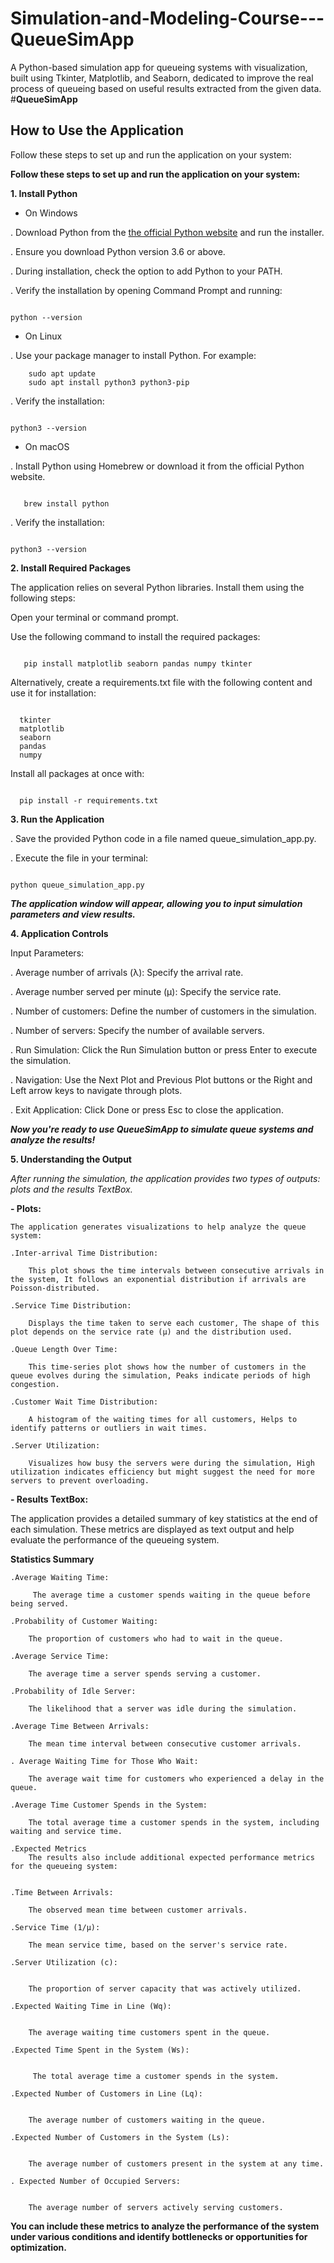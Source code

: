 # Simulation-and-Modeling-Course---QueueSimApp
A Python-based simulation app for queueing systems with visualization, built using Tkinter, Matplotlib, and Seaborn, dedicated to improve the real process of queueing based on useful results extracted from the given data.
#**QueueSimApp**

## How to Use the Application

Follow these steps to set up and run the application on your system:


**Follow these steps to set up and run the application on your system:**

**1. Install Python**

- On Windows

. Download Python from the [the official Python website](https://www.python.org/downloads/) and run the installer.

. Ensure you download Python version 3.6 or above.

. During installation, check the option to add Python to your PATH.

. Verify the installation by opening Command Prompt and running:

```

python --version

```

- On Linux

. Use your package manager to install Python. For example:

```
    sudo apt update
    sudo apt install python3 python3-pip
```

. Verify the installation:

```

python3 --version

```
- On macOS

. Install Python using Homebrew or download it from the official Python website.

```

   brew install python

```

. Verify the installation:

```

python3 --version

```





**2. Install Required Packages**

The application relies on several Python libraries. Install them using the following steps:

Open your terminal or command prompt.

Use the following command to install the required packages:


```

   pip install matplotlib seaborn pandas numpy tkinter

```


Alternatively, create a requirements.txt file with the following content and use it for installation:

```

  tkinter
  matplotlib
  seaborn
  pandas
  numpy

```

Install all packages at once with:

```   

  pip install -r requirements.txt

```


**3. Run the Application**

 . Save the provided Python code in a file named queue_simulation_app.py.
 
 . Execute the file in your terminal:
 
```

python queue_simulation_app.py

```


***The application window will appear, allowing you to input simulation parameters and view results.***







**4. Application Controls**

Input Parameters:
 
  . Average number of arrivals (λ): Specify the arrival rate.
  
  . Average number served per minute (μ): Specify the service rate.
  
  . Number of customers: Define the number of customers in the simulation.
  
  . Number of servers: Specify the number of available servers.
  
  . Run Simulation: Click the Run Simulation button or press Enter to execute the simulation.
  
  . Navigation: Use the Next Plot and Previous Plot buttons or the Right and Left arrow keys to navigate through plots.
  
  . Exit Application: Click Done or press Esc to close the application.


***Now you're ready to use QueueSimApp to simulate queue systems and analyze the results!***



**5. Understanding the Output**


_After running the simulation, the application provides two types of outputs: plots and the results TextBox._

**- Plots:**
  
    The application generates visualizations to help analyze the queue system:

    .Inter-arrival Time Distribution:
    
        This plot shows the time intervals between consecutive arrivals in the system, It follows an exponential distribution if arrivals are Poisson-distributed.
    
    .Service Time Distribution:
    
        Displays the time taken to serve each customer, The shape of this plot depends on the service rate (μ) and the distribution used.
    
    .Queue Length Over Time:
    
        This time-series plot shows how the number of customers in the queue evolves during the simulation, Peaks indicate periods of high congestion.
    
    .Customer Wait Time Distribution:
    
        A histogram of the waiting times for all customers, Helps to identify patterns or outliers in wait times.
    
    .Server Utilization:
    
        Visualizes how busy the servers were during the simulation, High utilization indicates efficiency but might suggest the need for more servers to prevent overloading.


**- Results TextBox:**
    
The application provides a detailed summary of key statistics at the end of each simulation. These metrics are displayed as text output and help evaluate the performance of the queueing system.

******Statistics Summary******

    .Average Waiting Time:
    
         The average time a customer spends waiting in the queue before being served.
    
    .Probability of Customer Waiting:
    
        The proportion of customers who had to wait in the queue.
    
    .Average Service Time:
    
        The average time a server spends serving a customer.
    
    .Probability of Idle Server:
    
        The likelihood that a server was idle during the simulation.
    
    .Average Time Between Arrivals:
    
        The mean time interval between consecutive customer arrivals.
    
    . Average Waiting Time for Those Who Wait:
    
        The average wait time for customers who experienced a delay in the queue.
    
    .Average Time Customer Spends in the System:
    
        The total average time a customer spends in the system, including waiting and service time.
    
    .Expected Metrics
        The results also include additional expected performance metrics for the queueing system:
    
    
    .Time Between Arrivals:
    
        The observed mean time between customer arrivals.
    
    .Service Time (1/µ):
    
        The mean service time, based on the server's service rate.
    
    .Server Utilization (c):
    
    
        The proportion of server capacity that was actively utilized.
    
    .Expected Waiting Time in Line (Wq):
    
    
        The average waiting time customers spent in the queue.
    
    .Expected Time Spent in the System (Ws):
    
    
         The total average time a customer spends in the system.
    
    .Expected Number of Customers in Line (Lq):
    
    
        The average number of customers waiting in the queue.
    
    .Expected Number of Customers in the System (Ls):
    
    
        The average number of customers present in the system at any time.
    
    . Expected Number of Occupied Servers:
    
    
        The average number of servers actively serving customers.

__**You can include these metrics to analyze the performance of the system under various conditions and identify bottlenecks or opportunities for optimization.**__
